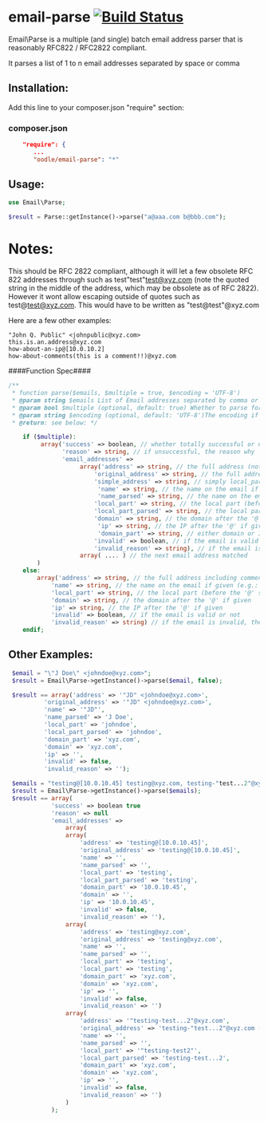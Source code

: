 email-parse [![Build Status](https://travis-ci.org/mmucklo/email-parse.svg?branch=master)](https://travis-ci.org/mmucklo/email-parse)
===========

Email\Parse is a multiple (and single) batch email address parser that is reasonably RFC822 / RFC2822 compliant.

It parses a list of 1 to n email addresses separated by space or comma

Installation:
-------------
Add this line to your composer.json "require" section:

### composer.json
```json
    "require": {
       ...
       "oodle/email-parse": "*"
```

Usage:
------

```php
use Email\Parse;

$result = Parse::getInstance()->parse("a@aaa.com b@bbb.com");
```

Notes:
======
This should be RFC 2822 compliant, although it will let a few obsolete RFC 822 addresses through such as test"test"test@xyz.com (note the quoted string in the middle of the address, which may be obsolete as of RFC 2822).  However it wont allow escaping outside of quotes such as test\@test@xyz.com.  This would have to be written as "test\@test"@xyz.com

Here are a few other examples:

```
"John Q. Public" <johnpublic@xyz.com>
this.is.an.address@xyz.com
how-about-an-ip@[10.0.10.2]
how-about-comments(this is a comment!!)@xyz.com
```

####Function Spec####
```php
/**
 * function parse($emails, $multiple = true, $encoding = 'UTF-8')
 * @param string $emails List of Email addresses separated by comma or space if multiple
 * @param bool $multiple (optional, default: true) Whether to parse for multiple email addresses or not
 * @param string $encoding (optional, default: 'UTF-8')The encoding if not 'UTF-8'
 * @return: see below: */

    if ($multiple):
         array('success' => boolean, // whether totally successful or not
               'reason' => string, // if unsuccessful, the reason why
               'email_addresses' =>
                    array('address' => string, // the full address (not including comments)
                        'original_address' => string, // the full address including comments
                        'simple_address' => string, // simply local_part@domain_part (e.g. someone@oodle.com)
                         'name' => string, // the name on the email if given (e.g.: John Q. Public), including any quotes
                         'name_parsed' => string, // the name on the email if given (e.g.: John Q. Public), excluding any quotes
                        'local_part' => string, // the local part (before the '@' sign - e.g. johnpublic)
                        'local_part_parsed' => string, // the local part (before the '@' sign - e.g. johnpublic), excluding any quotes
                        'domain' => string, // the domain after the '@' if given
                         'ip' => string, // the IP after the '@' if given
                         'domain_part' => string, // either domain or IP depending on what given
                        'invalid' => boolean, // if the email is valid or not
                        'invalid_reason' => string), // if the email is invalid, the reason why
                    array( .... ) // the next email address matched
        )
    else:
        array('address' => string, // the full address including comments
            'name' => string, // the name on the email if given (e.g.: John Q. Public)
            'local_part' => string, // the local part (before the '@' sign - e.g. johnpublic)
            'domain' => string, // the domain after the '@' if given
            'ip' => string, // the IP after the '@' if given
            'invalid' => boolean, // if the email is valid or not
            'invalid_reason' => string) // if the email is invalid, the reason why
    endif;
```

Other Examples:
---------------
```php
 $email = "\"J Doe\" <johndoe@xyz.com>";
 $result = Email\Parse->getInstance()->parse($email, false);

 $result == array('address' => '"JD" <johndoe@xyz.com>',
          'original_address' => '"JD" <johndoe@xyz.com>',
          'name' => '"JD"',
          'name_parsed' => 'J Doe',
          'local_part' => 'johndoe',
          'local_part_parsed' => 'johndoe',
          'domain_part' => 'xyz.com',
          'domain' => 'xyz.com',
          'ip' => '',
          'invalid' => false,
          'invalid_reason' => '');

 $emails = "testing@[10.0.10.45] testing@xyz.com, testing-"test...2"@xyz.com (comment)";
 $result = Email\Parse->getInstance()->parse($emails);
 $result == array(
            'success' => boolean true
            'reason' => null
            'email_addresses' =>
                array(
                array(
                    'address' => 'testing@[10.0.10.45]',
                    'original_address' => 'testing@[10.0.10.45]',
                    'name' => '',
                    'name_parsed' => '',
                    'local_part' => 'testing',
                    'local_part_parsed' => 'testing',
                    'domain_part' => '10.0.10.45',
                    'domain' => '',
                    'ip' => '10.0.10.45',
                    'invalid' => false,
                    'invalid_reason' => ''),
                array(
                    'address' => 'testing@xyz.com',
                    'original_address' => 'testing@xyz.com',
                    'name' => '',
                    'name_parsed' => '',
                    'local_part' => 'testing',
                    'local_part' => 'testing',
                    'domain_part' => 'xyz.com',
                    'domain' => 'xyz.com',
                    'ip' => '',
                    'invalid' => false,
                    'invalid_reason' => '')
                array(
                    'address' => '"testing-test...2"@xyz.com',
                    'original_address' => 'testing-"test...2"@xyz.com (comment)',
                    'name' => '',
                    'name_parsed' => '',
                    'local_part' => '"testing-test2"',
                    'local_part_parsed' => 'testing-test...2',
                    'domain_part' => 'xyz.com',
                    'domain' => 'xyz.com',
                    'ip' => '',
                    'invalid' => false,
                    'invalid_reason' => '')
                )
            );
```
